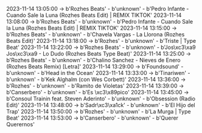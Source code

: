 2023-11-14 13:05:00 -> b'Rozhes Beats' - b'unknown' - b'Pedro Infante - Cuando Sale la Luna (Rozhes Beats Edit) | REMIX TIKTOK'
2023-11-14 13:08:00 -> b'Rozhes Beats' - b'unknown' - b'Pedro Infante - Cuando Sale la Luna (Rozhes Beats Edit) | REMIX TIKTOK'
2023-11-14 13:15:00 -> b'Rozhes Beats' - b'unknown' - b'Chavela Vargas - La Llorona (Rozhes Beats Edit)'
2023-11-14 13:18:00 -> b'Rozhes' - b'unknown' - b'Triste | Type Beat'
2023-11-14 13:22:00 -> b'Rozhes Beats' - b'unknown' - b'Jos\xc3\xa9 Jos\xc3\xa9 - Lo Dudo (Rozhes Beats Type Beat)'
2023-11-14 13:25:00 -> b'Rozhes Beats' - b'unknown' - b'Chalino Sanchez - Nieves de Enero (Rozhes Beats Remix) [Letra]'
2023-11-14 13:29:00 -> b'Foundsound' - b'unknown' - b'Head in the Ocean'
2023-11-14 13:33:00 -> b'Tinariwen' - b'unknown' - b'Kek Alghalm (con Wes Corbett)'
2023-11-14 13:36:00 -> b'Rozhes' - b'unknown' - b'Ramito de Violetas'
2023-11-14 13:39:00 -> b'Canserbero' - b'unknown' - b'Es \xc3\x89pico'
2023-11-14 13:45:00 -> b'Consoul Trainin feat. Steven Aderinto' - b'unknown' - b'Obsession (Radio Edit)'
2023-11-14 13:48:00 -> b'Sadr\xc3\xa1ck' - b'unknown' - b'El Hijo del Trap'
2023-11-14 13:50:00 -> b'Rozhes' - b'unknown' - b'La Murga | Type Beat'
2023-11-14 13:53:00 -> b'Canserbero' - b'unknown' - b'Querer Querernos'
